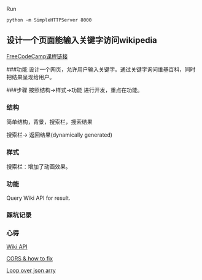 Run
```
python -m SimpleHTTPServer 8000
```

## 设计一个页面能输入关键字访问wikipedia
[FreeCodeCamp课程链接](http://freecodecamp.cn/challenges/build-a-wikipedia-viewer)


###功能
设计一个网页，允许用户输入关键字。通过关键字询问维基百科，同时把结果呈现给用户。

###步骤
按照结构->样式->功能 进行开发，重点在功能。

### 结构
简单结构，背景，搜索栏，搜索结果

搜索栏-> 返回结果(dynamically generated)

### 样式
搜索栏：增加了动画效果。

### 功能
Query Wiki API for result.

### 踩坑记录

### 心得
[Wiki API](https://www.mediawiki.org/wiki/API:Main_page#A_simple_example)

[CORS & how to fix](http://stackoverflow.com/questions/6114436/access-control-allow-origin-error-sending-a-jquery-post-to-google-apis)

[Loop over json arry](http://stackoverflow.com/questions/8314712/how-do-i-dynamically-populate-html-elements-with-json-data-with-javascript-not-j)